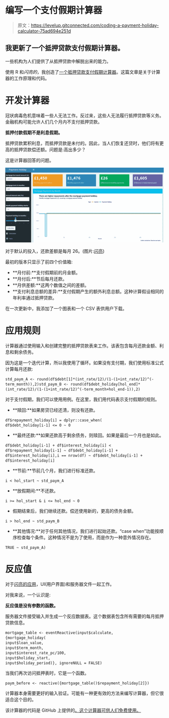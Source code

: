 # 编写一个支付假期计算器

> 原文：<https://levelup.gitconnected.com/coding-a-payment-holiday-calculator-75ad694e251d>

## 我更新了一个抵押贷款支付假期计算器。

一些机构为人们提供了从抵押贷款中解脱出来的能力。

使用 R 和*闪亮的*，我创造了[一个抵押贷款支付假期计算器](https://anthonybmasters.shinyapps.io/Mortgage-Payment-Holiday-Calculator/)。这篇文章是关于计算器的工作原理和代码。

# 开发计算器

冠状病毒危机意味着一些人无法工作。反过来，这些人无法履行抵押贷款等义务。金融机构可能允许人们几个月内不支付抵押贷款。

**抵押付款假期不是利息假期。**

抵押贷款累积利息，而抵押贷款是未付的。因此，当人们恢复还贷时，他们将有更高的抵押贷款偿还额。问题是:高出多少？

这是计算器回答的问题。

![](img/060cb7c3811ebaa6cfda2e73cc3284a0.png)

对于默认的投入，还款差额是每月 26。(图片:[闪亮](https://anthonybmasters.shinyapps.io/Mortgage-Payment-Holiday-Calculator/))

最初的版本只显示了前四个价值箱:

*   **月付前:**支付假期前的月金额。
*   **月付后:**节后每月还款。
*   **月供差额:**这两个数值之间的差额。
*   **支付利息总额的差异:**支付假期产生的额外利息总额。这种计算假设相同的年利率通过抵押贷款。

在一次更新中，我添加了一个图表和一个 CSV 表供用户下载。

# 应用规则

计算器通过使用输入和创建完整的抵押贷款表来工作。该表包含每月还款金额、利息和剩余债务。

因为这是一个迭代计算，所以我使用了循环。如果没有支付期，我们使用标准公式计算每月还款:

```
std_paym_A <- round(df$debt[1]*(int_rate/12)/(1-(1+int_rate/12)^(-term_month)),2)std_paym_B <- round(df$debt_holiday[hol_end]*(int_rate/12)/(1-(1+int_rate/12)^(-term_month+hol_end-1)),2)
```

对于支付假期，我们可以使用用例。在这里，我们用代码表示支付假期的规则。

*   **赎回:**如果房贷已经还清，则没有还款。

```
df$repayment_holiday[i] = dplyr::case_when(
df$debt_holiday[i-1] <= 0 ~ 0
```

*   **最终还款:**如果还款高于剩余债务，则赎回。如果是最后一个月也是如此。

```
df$debt_holiday[i-1] + df$interest_holiday[i] < df$repayment_holiday[i-1] ~ df$debt_holiday[i-1] + df$interest_holiday[i],i == nrow(df) ~ df$debt_holiday[i-1] + df$interest_holiday[i]
```

*   **节前:**节前几个月，我们进行标准还款。

```
i < hol_start ~ std_paym_A
```

*   **放假期间:**不还款。

```
i >= hol_start & i <= hol_end ~ 0
```

*   假期结束后，我们继续还款。偿还使用新的，更高的债务金额。

```
i > hol_end ~ std_paym_B
```

*   **其他情况:**对于任何其他情况，我们进行起始还款。“case when”功能按顺序检查每个条件。这种情况不是为了使用，而是作为一种意外情况存在。

```
TRUE ~ std_paym_A)
```

# 反应值

对于[闪亮的应用](https://rstudio.github.io/shinydashboard/get_started.html)，UI(用户界面)和服务器文件一起工作。

对我来说，一个认识是:

**反应值是没有参数的函数。**

服务器文件接受输入并生成一个反应数据表。这个数据表包含所有需要的每月抵押贷款信息。

```
mortgage_table <- eventReactive(input$calculate,
{mortgage_holiday(
input$loan_value,
input$term_month,
input$interest_rate_pc/100,
input$holiday_start,
input$holiday_period)}, ignoreNULL = FALSE)
```

当我们再次访问抵押表时，它是一个函数。

```
paym_before <- reactive({mortgage_table()$repayment_holiday[2]})
```

计算器本身需要更好的输入验证。可能有一种更有效的方法来编写计算器，但它很适合这个目的。

该计算器的代码是 GitHub 上提供的[。这个计算器可供人们免费使用。](https://github.com/anthonybmasters/rstudio-cloud/tree/master/Mortgage%20Payment%20Holiday%20Calculator)